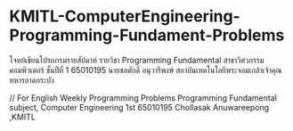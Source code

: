 # KMITL-ComputerEngineering-Programming-Fundament-Problems 
โจทย์เขียนโปรเเกรมรายสัปดาห์
รายวิชา Programming Fundamental สาขาวิศวกรรมคอมพิวเตอร์ ชั้นปีที่ 1
65010195 นายชลศักดิ์ อนุวารีพงษ์ สถาบันเทคโนโลยีพระจอมเกล้าเจ้าคุณทหารลาดกระบัง 

// For English
Weekly Programming Problems
Programming Fundamental subject, Computer Engineering 1st 
65010195 Chollasak Anuwareepong ,KMITL
